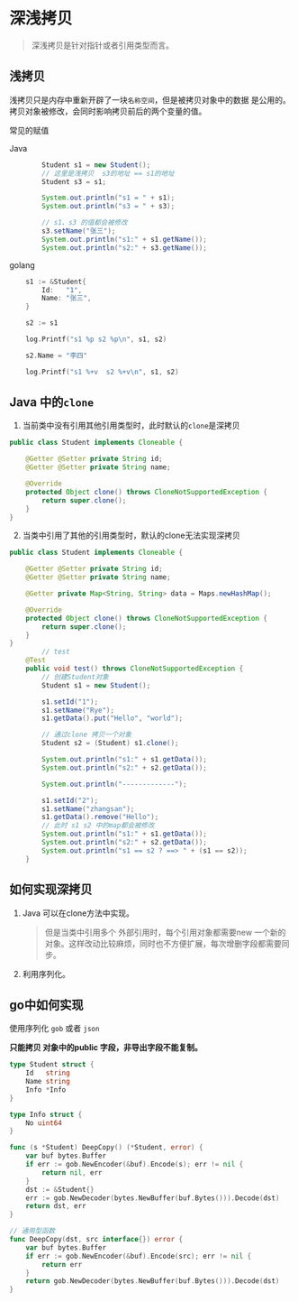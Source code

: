 # 深浅拷贝 

>   深浅拷贝是针对指针或者引用类型而言。

## 浅拷贝

浅拷贝只是内存中重新开辟了一块`名称空间`，但是被拷贝对象中的数据 是公用的。拷贝对象被修改，会同时影响拷贝前后的两个变量的值。

常见的赋值 

Java 

```java
        Student s1 = new Student();
        // 这里是浅拷贝  s3的地址 == s1的地址
        Student s3 = s1;

        System.out.println("s1 = " + s1);
        System.out.println("s3 = " + s3);

        // s1、s3 的值都会被修改
        s3.setName("张三");
        System.out.println("s1:" + s1.getName());
        System.out.println("s2:" + s3.getName());
```

golang 

```go
	s1 := &Student{
		Id:   "1",
		Name: "张三",
	}

	s2 := s1

	log.Printf("s1 %p s2 %p\n", s1, s2)

	s2.Name = "李四"

	log.Printf("s1 %+v  s2 %+v\n", s1, s2)
```

## Java 中的`clone`

1. 当前类中没有引用其他引用类型时，此时默认的`clone`是深拷贝

```java
public class Student implements Cloneable {

    @Getter @Setter private String id;
    @Getter @Setter private String name;

    @Override
    protected Object clone() throws CloneNotSupportedException {
        return super.clone();
    }
}
```

2.  当类中引用了其他的引用类型时，默认的clone无法实现深拷贝

```java
public class Student implements Cloneable {

    @Getter @Setter private String id;
    @Getter @Setter private String name;

    @Getter private Map<String, String> data = Maps.newHashMap();

    @Override
    protected Object clone() throws CloneNotSupportedException {
        return super.clone();
    }
}
		// test
    @Test
    public void test() throws CloneNotSupportedException {
        // 创建Student对象
        Student s1 = new Student();

        s1.setId("1");
        s1.setName("Rye");
        s1.getData().put("Hello", "world");

        // 通过clone 拷贝一个对象
        Student s2 = (Student) s1.clone();

        System.out.println("s1:" + s1.getData());
        System.out.println("s2:" + s2.getData());

        System.out.println("-------------");

        s1.setId("2");
        s1.setName("zhangsan");
        s1.getData().remove("Hello");
        // 此时 s1 s2 中的map都会被修改
        System.out.println("s1:" + s1.getData());
        System.out.println("s2:" + s2.getData());
        System.out.println("s1 == s2 ? ==> " + (s1 == s2));
    }
```

## 如何实现深拷贝 

1.  Java 可以在clone方法中实现。

    > 但是当类中引用多个 外部引用时，每个引用对象都需要new 一个新的对象。这样改动比较麻烦，同时也不方便扩展，每次增删字段都需要同步。

2.  利用序列化。

## go中如何实现

使用序列化 `gob` 或者 `json`

**只能拷贝 对象中的public 字段，非导出字段不能复制。**

```go
type Student struct {
	Id   string
	Name string
	Info *Info
}

type Info struct {
	No uint64
}

func (s *Student) DeepCopy() (*Student, error) {
	var buf bytes.Buffer
	if err := gob.NewEncoder(&buf).Encode(s); err != nil {
		return nil, err
	}
	dst := &Student{}
	err := gob.NewDecoder(bytes.NewBuffer(buf.Bytes())).Decode(dst)
	return dst, err
}

// 通用型函数
func DeepCopy(dst, src interface{}) error {
	var buf bytes.Buffer
	if err := gob.NewEncoder(&buf).Encode(src); err != nil {
		return err
	}
	return gob.NewDecoder(bytes.NewBuffer(buf.Bytes())).Decode(dst)
}
```



